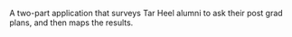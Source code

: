 
A two-part application that surveys Tar Heel alumni to ask their post grad plans, and then maps the results.